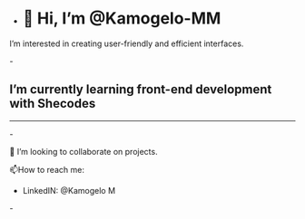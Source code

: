 - <h1 >👋 Hi, I’m @Kamogelo-MM</h1>

<p>I’m interested in creating user-friendly and efficient interfaces.</p>
- <h2>I’m currently learning front-end development with Shecodes</h2>
<hr>

-<p> 💞️ I’m looking to collaborate on projects.</p>
</a> 📫How to reach me:
<ul>
  <li>LinkedIN: @Kamogelo M</li>
</ul></p>
-

<!---
Kamogelo-MM/Kamogelo-MM is a ✨ special ✨ repository because its `README.md` (this file) appears on your GitHub profile.
You can click the Preview link to take a look at your changes.
--->
